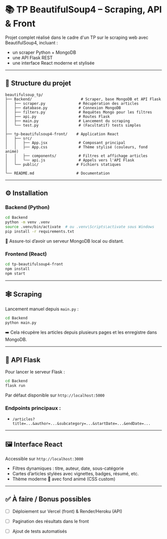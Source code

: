 # 📚 TP BeautifulSoup4 – Scraping, API & Front

Projet complet réalisé dans le cadre d'un TP sur le scraping web avec BeautifulSoup4, incluant :

* un scraper Python + MongoDB
* une API Flask REST
* une interface React moderne et stylisée

---

## 📁 Structure du projet

```
beautifulsoup_tp/
├── Backend/                      # Scraper, base MongoDB et API Flask
│   ├── scraper.py               # Récupération des articles
│   ├── database.py              # Connexion MongoDB
│   ├── filters.py               # Requêtes Mongo pour les filtres
│   ├── api.py                   # Routes Flask
│   ├── main.py                  # Lancement du scraping
│   └── test.py                  # (Facultatif) tests simples
│
├── tp-beautifulsoup4-front/    # Application React
│   ├── src/
│   │   ├── App.jsx              # Composant principal
│   │   ├── App.css              # Thème stylisé (couleurs, fond animé)
│   │   ├── components/          # Filtres et affichage articles
│   │   └── api.js               # Appels vers l'API Flask
│   └── public/                 # Fichiers statiques
│
└── README.md                   # Documentation
```

---

## ⚙️ Installation

### Backend (Python)

```bash
cd Backend
python -m venv .venv
source .venv/bin/activate  # ou .venv\Scripts\activate sous Windows
pip install -r requirements.txt
```

🔧 Assure-toi d’avoir un serveur MongoDB local ou distant.

### Frontend (React)

```bash
cd tp-beautifulsoup4-front
npm install
npm start
```

---

## 🕸️ Scraping

Lancement manuel depuis `main.py` :

```bash
cd Backend
python main.py
```

➡️ Cela récupère les articles depuis plusieurs pages et les enregistre dans MongoDB.

---

## 🔌 API Flask

Pour lancer le serveur Flask :

```bash
cd Backend
flask run
```

Par défaut disponible sur `http://localhost:5000`

### Endpoints principaux :

* `/articles?title=...&author=...&subcategory=...&startDate=...&endDate=...`

---

## 🖼️ Interface React

Accessible sur `http://localhost:3000`

* Filtres dynamiques : titre, auteur, date, sous-catégorie
* Cartes d’articles stylées avec vignettes, badges, résumé, etc.
* Thème moderne 🎨 avec fond animé (CSS custom)

---

## ✅ À faire / Bonus possibles

* [ ] Déploiement sur Vercel (front) & Render/Heroku (API)
* [ ] Pagination des résultats dans le front
* [ ] Ajout de tests automatisés


